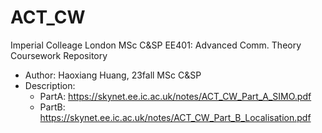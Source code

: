 # ACT_CW
Imperial Colleage London MSc C&amp;SP  EE401: Advanced Comm. Theory Coursework Repository
+ Author: Haoxiang Huang, 23fall MSc C&amp;SP
+ Description:
  +  PartA: https://skynet.ee.ic.ac.uk/notes/ACT_CW_Part_A_SIMO.pdf
  +  PartB: https://skynet.ee.ic.ac.uk/notes/ACT_CW_Part_B_Localisation.pdf
